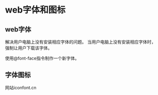 # web字体和图标

## web字体

解决用户电脑上没有安装相应字体的问题。
当用户电脑上没有安装相应字体时，强制让用户下载该字体。

使用@font-face指令制作一个新字体。

## 字体图标

网站iconfont.cn
